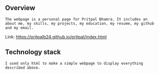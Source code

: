 ## Overview
    The webpage is a personal page for Pritpal Bhamra. It includes an about me, my skills, my projects, my education, my resume, my github and my email. 

Link: https://pritpalb24.github.io/pritpal/index.html

## Technology stack
    I used only html to make a simple webpage to display everything described above.

